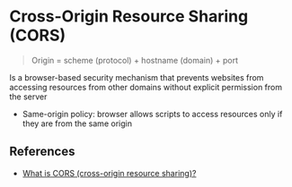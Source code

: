 # Cross-Origin Resource Sharing (CORS)

> Origin = scheme (protocol) + hostname (domain) + port

Is a browser-based security mechanism that prevents websites from accessing resources from other domains without explicit permission from the server

- Same-origin policy: browser allows scripts to access resources only if they are from the same origin

## References

- [What is CORS (cross-origin resource sharing)?](https://portswigger.net/web-security/cors)
